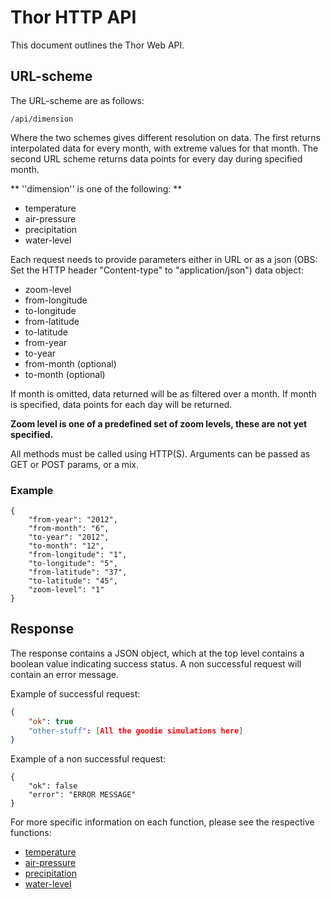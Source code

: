 # Thor HTTP API

This document outlines the Thor Web API.

## URL-scheme

The URL-scheme are as follows:

```
/api/dimension
```

Where the two schemes gives different resolution on data. The first returns interpolated data for every month, with extreme values for that month. The second URL scheme returns data points for every day during specified month. 

** ''dimension'' is one of the following: **

- temperature
- air-pressure
- precipitation
- water-level

Each request needs to provide parameters either in URL or as a json (OBS: Set the HTTP header "Content-type" to "application/json") data object: 

- zoom-level
- from-longitude
- to-longitude
- from-latitude
- to-latitude
- from-year
- to-year
- from-month (optional)
- to-month (optional)

If month is omitted, data returned will be as filtered over a month. If month is specified, data points for each day will be returned. 

**Zoom level is one of a predefined set of zoom levels, these are not yet specified.**

All methods must be called using HTTP(S). Arguments can be passed as GET or POST params, or a mix.

### Example

```
{
	"from-year": "2012",
	"from-month": "6",
	"to-year": "2012",
	"to-month": "12",
	"from-longitude": "1",
	"to-longitude": "5",
	"from-latitude": "37",
	"to-latitude": "45",
	"zoom-level": "1"
}
```


## Response

The response contains a JSON object, which at the top level contains a boolean value indicating success status. A non successful request will contain an error message. 

Example of successful request:

```json
{
    "ok": true
    "other-stuff": [All the goodie simulations here]
}
```

Example of a non successful request: 

```
{
    "ok": false
    "error": "ERROR MESSAGE"
}
```

For more specific information on each function, please see the respective functions:

- [temperature](temperature.md)
- [air-pressure](air-pressure.md)
- [precipitation](precipitation.md)
- [water-level](water-level.md)

